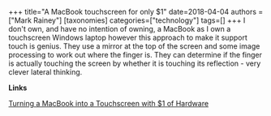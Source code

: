 +++
title="A MacBook touchscreen for only $1"
date=2018-04-04
authors = ["Mark Rainey"]
[taxonomies]
categories=["technology"]
tags=[]
+++
I don't own, and have no intention of owning, a MacBook as I own a touchscreen Windows laptop however this approach to make it support touch is genius. They use a mirror at the top of the screen and some image processing to work out where the finger is. They can determine if the finger is actually touching the screen by whether it is touching its reflection - very clever lateral thinking.
<!-- more -->

__Links__

[Turning a MacBook into a Touchscreen with $1 of Hardware](https://www.anishathalye.com/2018/04/03/macbook-touchscreen/)

